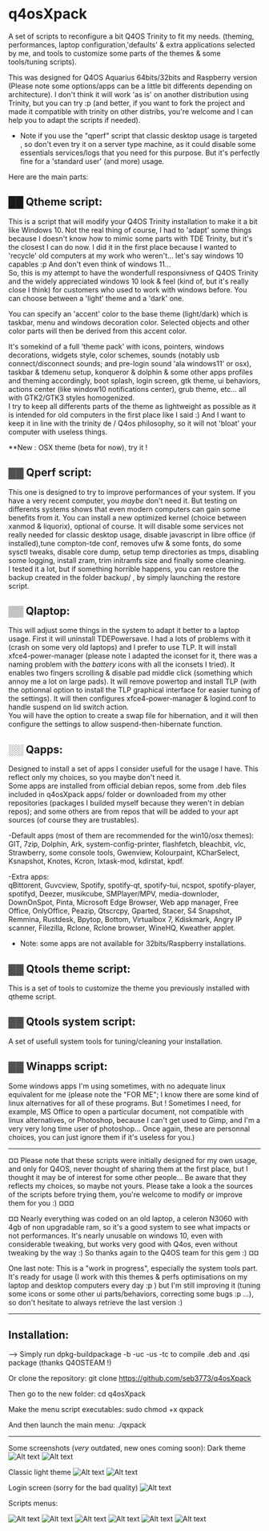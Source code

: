 # q4osXpack

A set of scripts to reconfigure a bit Q4OS Trinity to fit my needs. (theming, performances, laptop configuration,'defaults' & extra applications selected by me, and tools to customize some parts of the themes & some tools/tuning scripts).  
  
This was designed for Q4OS Aquarius 64bits/32bits and Raspberry version (Please note some options/apps can be a little bit differents depending on architecture).
I don't think it will work 'as is' on another distribution using Trinity, but you can try :p (and better, if you want to fork the project and made it compatible with trinity on other distribs, you're welcome and I can help you to adapt the scripts if needed).    
* Note if you use the "qperf" script that classic desktop usage is targeted , so don't even try it on a server type machine, as it could disable some essentials services/logs that you need for this purpose. But it's perfectly fine for a 'standard user' (and more) usage.  
  
  
Here are the main parts:  
  
## ██ Qtheme script:
This is a script that will modify your Q4OS Trinity installation to make it a bit like Windows 10. Not the real thing of course, I had to 'adapt' some things because I doesn't know how to mimic some parts with TDE Trinity, but it's the closest I can do now. I did it in the first place because I wanted to 'recycle' old computers at my work who weren't... let's say windows 10 capables :p And don't even think of windows 11...  
So, this is my attempt to have the wonderfull responsivness of Q4OS Trinity and the widely appreciated windows 10 look & feel (kind of, but it's really close I think) for customers who used to work with windows before.
You can choose between a 'light' theme and a 'dark' one.  
  
You can specify an 'accent' color to the base theme (light/dark) which is taskbar, menu and windows decoration color. Selected objects and other color parts will then be derived from this accent color.  
  
It's somekind of a full 'theme pack' with icons, pointers, windows decorations, widgets style, color schemes, sounds (notably usb connect/disconnect sounds; and pre-login sound 'ala windows11' or osx), taskbar & tdemenu setup, konqueror & dolphin & some other apps profiles and theming accordingly, boot splash, login screen, gtk theme, ui behaviors, actions center (like window10 notifications center), grub theme, etc... all with GTK2/GTK3 styles homogenized.  
I try to keep all differents parts of the theme as lightweight as possible as it is intended for old computers in the first place like I said :) And I want to keep it in line with the trinity de / Q4os philosophy, so it will not 'bloat' your computer with useless things.  
  
**New : OSX theme (beta for now), try it !



## ▓▓ Qperf script:
This one is designed to try to improve performances of your system. If you have a very recent computer, you *maybe* don't need it. But testing on differents systems shows that even modern computers can gain some benefits from it. You can install a new optimized kernel (choice between xanmod & liquorix), optional of course. It will disable some services not really needed for classic desktop usage, disable javascript in libre office (if installed),tune compton-tde conf, removes ufw & some fonts, do some sysctl tweaks, disable core dump, setup temp directories as tmps, disabling some logging, install zram, trim initramfs size and finally some cleaning.  
I tested it a lot, but if something horrible happens, you can restore the backup created in the folder backup/ , by simply launching the restore script.


## ▒▒ Qlaptop:
This will adjust some things in the system to adapt it better to a laptop usage. First it will uninstall TDEPowersave. I had a lots of problems with it (crash on some very old  laptops) and I prefer to use TLP. It will install xfce4-power-manager (please note I adapted the iconset for it, there was a naming problem with the *battery* icons with all the iconsets I tried). It enables two fingers scrolling & disable pad middle click (something which annoy me a lot on large pads). It will remove powertop and install TLP (with the optionnal option to install the TLP graphical interface for easier tuning of the settings). It will then configures xfce4-power-manager & logind.conf to handle suspend on lid switch action.  
You will have the option to create a swap file for hibernation, and it will then configure the settings to allow suspend-then-hibernate function.


## ░░ Qapps:
Designed to install a set of apps I consider usefull for the usage I have. This reflect only my choices, so you maybe don't need it.  
Some apps are installed from official debian repos, some from .deb files included in q4osXpack apps/ folder or downloaded from my other repositories (packages I builded myself because they weren't in debian repos); and some others are from repos that will be added to your apt sources (of course they are trustables).  
  
-Default apps (most of them are recommended for the win10/osx themes):  
GIT, 7zip, Dolphin, Ark, system-config-printer, flashfetch, bleachbit, vlc, Strawberry, some console tools, Gwenview, Kolourpaint, KCharSelect, Ksnapshot, Knotes, Kcron, lxtask-mod, kdirstat, kpdf. 
  
-Extra apps:  
qBittorent, Guvcview, Spotify, spotify-qt, spotify-tui, ncspot, spotify-player, spotifyd, Deezer, musikcube, SMPlayer/MPV, media-downloder, DownOnSpot, Pinta, Microsoft Edge Browser, Web app manager, Free Office, OnlyOffice, Peazip, Qtscrcpy, Gparted, Stacer, S4 Snapshot, Remmina, Rustdesk, Bpytop, Bottom, Virtualbox 7, Kdiskmark, Angry IP scanner, Filezilla, Rclone, Rclone browser, WineHQ, Kweather applet.
* Note: some apps are not available for 32bits/Raspberry installations.
  
  
## ▓▓ Qtools theme script:
This is a set of tools to customize the theme you previously installed with qtheme script.

## ▓▓ Qtools system script:
A set of usefull system tools for tuning/cleaning your installation.
    
## ▓▓ Winapps script:
Some windows apps I'm using sometimes, with no adequate linux equivalent for me (please note the "FOR ME"; I know there are some kind of linux alternatives for all of these programs. But ! Sometimes I need, for example, MS Office to open a particular document, not compatible with linux alternatives, or Photoshop, because I can't get used to Gimp, and I'm a very very long time user of photoshop... Once again, these are personnal choices, you can just ignore them if it's useless for you.)  
  
  
  
______________________________________________________________________________________________________________________________________
¤¤ Please note that these scripts were initially designed for my own usage, and only for Q4OS, never thought of sharing them at the first place, but I thought it may be of interest for some other people... Be aware that they reflects my choices, so maybe not yours. Please take a look a the sources of the scripts before trying them, you're welcome to modify or improve them for you :)    ¤¤¤  
  
¤¤ Nearly everything was coded on an old laptop, a celeron N3060 with 4gb of non upgradable ram, so it's a good system to see what impacts or not performances. It's nearly unusable on windows 10, even with considerable tweaking, but works very good with Q4os, even without tweaking by the way :) So thanks again to the Q4OS team for this gem :) ¤¤  
  
One last note: This is a "work in progress", especially the system tools part. It's ready for usage (I work with this themes & perfs optimisations on my laptop and desktop computers every day :p ) but I'm still improving it (tuning some icons or some other ui parts/behaviors, correcting some bugs :p ...), so don't hesitate to always retrieve the last version :)  
______________________________________________________________________________________________________________________________________

## Installation:

--> Simply run dpkg-buildpackage -b -uc -us -tc to compile .deb and .qsi package (thanks Q4OSTEAM !)


Or clone the repository:
git clone https://github.com/seb3773/q4osXpack

Then go to the new folder:
cd q4osXpack

Make the menu script executables:
sudo chmod +x qxpack

And then launch the main menu:
./qxpack

______________________________________________________________________________________________________________________________________

Some screenshots (*very* outdated, new ones coming soon):
Dark theme
![Alt text](/screenshots/q4os_seb_screenshot_dark1.jpg?raw=true "dark theme")
![Alt text](/screenshots/q4os_seb_screenshot_dark2.jpg?raw=true "dark theme")

Classic light theme
![Alt text](/screenshots/q4os_seb_screenshot_light.jpg?raw=true "light theme")
![Alt text](/screenshots/q4os_seb_screenshot_light2.jpg?raw=true "light theme")

Login screen (sorry for the bad quality)
![Alt text](/screenshots/q5os_seb_screenshot_login.jpg?raw=true "login screen")

Scripts menus:

![Alt text](/screenshots/q4osXpack_menu1.jpg?raw=true "main menu")
![Alt text](/screenshots/q4osXpack_menu2.jpg?raw=true "theming menu")
![Alt text](/screenshots/q4osXpack_menu3.jpg?raw=true "theming menu")
![Alt text](/screenshots/q4osXpack_menu4.jpg?raw=true "perfs menu")
![Alt text](/screenshots/q4osXpack_menu5.jpg?raw=true "apps menu")
![Alt text](/screenshots/q4osXpack_menu6.jpg?raw=true "laptop menu")





  
